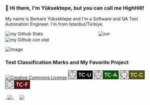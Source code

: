 ### 👋 Hi there, I'm Yüksektepe, but you can call me HighHill!
<p>My name is Berkant Yüksektepe and I'm a Software and QA Test Automation Engineer. I'm from Istanbul/Türkiye.</p>

<div style="display: flex;">
<img style="width:486px;" src="https://github-readme-stats.vercel.app/api?username=Berkantyuks&include_all_commits=false&count_private=true&show_icons=false&line_height=20&title_color=00000&icon_color=00000&text_color=00000&bg_color=ffff" alt="my Github Stats"/>
&ensp;
<img style="width:344px" src="https://github-readme-stats.vercel.app/api/top-langs?username=Berkantyuks&show_icons=true&locale=en&layout=compact&theme=chartreuse-light" alt="ovi" />

</div>
<img style="width: 832px;" align="center" src="https://activity-graph.herokuapp.com/graph?username=Berkantyuks&theme=minimal" alt="my Github con stat"/>

![image](https://user-images.githubusercontent.com/61010367/182741968-b95f8f5b-887d-499c-85cd-151f09751e12.png)


### Test Classification Marks and My Favorite Project
 <a href="http://creativecommons.org/licenses/by-nc/4.0/" rel="license"><img width="79px" style="border-width: 0;" src="https://i.creativecommons.org/l/by-nc/4.0/88x31.png" alt="Creative Commons License" /></a>
 <a href="https://github.com/Berkantyuks/QA-Project-Test-Classification-Mark#test-class-u" rel="tc-u"><img width="79px" style="border-width: 0;" src="https://github.com/Berkantyuks/QA-Project-Test-Classification-Mark/blob/main/TCM-114x40/114x40-tc-u.png" alt="tc-u" /></a>
 <a href="https://github.com/Berkantyuks/QA-Project-Test-Classification-Mark#test-class-a" rel="tc-a"><img width="79px" style="border-width: 0;" src="https://github.com/Berkantyuks/QA-Project-Test-Classification-Mark/blob/main/TCM-114x40/114x40-tc-a.png" alt="tc-a" /></a>
 <a href="https://github.com/Berkantyuks/QA-Project-Test-Classification-Mark#test-class-c" rel="tc-c"><img width="79px" style="border-width: 0;" src="https://github.com/Berkantyuks/QA-Project-Test-Classification-Mark/blob/main/TCM-114x40/114x40-tc-c.png" alt="tc-c" /></a>
 <a href="https://github.com/Berkantyuks/QA-Project-Test-Classification-Mark#test-class-f" rel="tc-f"><img width="79px" style="border-width: 0;" src="https://github.com/Berkantyuks/QA-Project-Test-Classification-Mark/blob/main/TCM-114x40/114x40-tc-f.png" alt="tc-f" /></a>
 
<a href="https://github.com/Berkantyuks/QA-Project-Test-Classification-Mark" target="_blank">
  &ensp;<img align="center" src="https://github-readme-stats.vercel.app/api/pin/?username=Berkantyuks&repo=QA-Project-Test-Classification-Mark&theme=white" />
</a>
&ensp;&ensp;
 <a href="https://github.com/Berkantyuks/QATestCucumberSeleniumApple" target="_blank">
  <img align="center" src="https://github-readme-stats.vercel.app/api/pin/?username=Berkantyuks&repo=QATestCucumberSeleniumApple&theme=white" />
</a>





<!--
**Berkantyuks/Berkantyuks** is a ✨ _special_ ✨ repository because its `README.md` (this file) appears on your GitHub profile.

Here are some ideas to get you started:

- 🔭 I’m currently working on ...
- 🌱 I’m currently learning ...
- 👯 I’m looking to collaborate on ...
- 🤔 I’m looking for help with ...
- 💬 Ask me about ...
- 📫 How to reach me: ...
- 😄 Pronouns: ...
- ⚡ Fun fact: ...
-->
